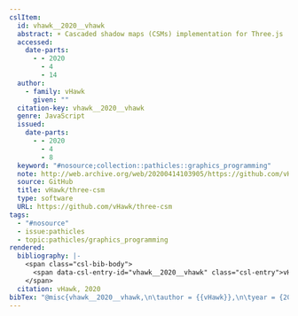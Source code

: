 ```yaml
---
cslItem:
  id: vhawk__2020__vhawk
  abstract: ☀️ Cascaded shadow maps (CSMs) implementation for Three.js
  accessed:
    date-parts:
      - - 2020
        - 4
        - 14
  author:
    - family: vHawk
      given: ""
  citation-key: vhawk__2020__vhawk
  genre: JavaScript
  issued:
    date-parts:
      - - 2020
        - 4
        - 8
  keyword: "#nosource;collection::pathicles::graphics_programming"
  note: http://web.archive.org/web/20200414103905/https://github.com/vHawk/three-csm
  source: GitHub
  title: vHawk/three-csm
  type: software
  URL: https://github.com/vHawk/three-csm
tags:
  - "#nosource"
  - issue:pathicles
  - topic:pathicles/graphics_programming
rendered:
  bibliography: |-
    <span class="csl-bib-body">
      <span data-csl-entry-id="vhawk__2020__vhawk" class="csl-entry">vHawk. 2020. <i>vHawk/three-csm</i> [JavaScript]. <a href='https://github.com/vHawk/three-csm'>https://github.com/vHawk/three-csm</a></span>
    </span>
  citation: vHawk, 2020
bibTex: "@misc{vhawk__2020__vhawk,\n\tauthor = {{vHawk}},\n\tyear = {2020},\n\tmonth = {apr 8},\n\tnote = {http://web.archive.org/web/20200414103905/https://github.com/vHawk/three-csm},\n\ttitle = {vHawk/three-csm},\n\ttype = {JavaScript},\n\thowpublished = {https://github.com/vHawk/three-csm},\n}\n\n"
---
```

